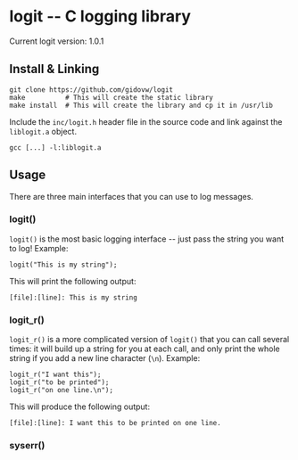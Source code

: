 # logit -- C logging library

Current logit version: 1.0.1

## Install & Linking

```
git clone https://github.com/gidovw/logit
make          # This will create the static library
make install  # This will create the library and cp it in /usr/lib
```

Include the `inc/logit.h` header file in the source code and link against the `liblogit.a` object.

```
gcc [...] -l:liblogit.a
``` 

## Usage

There are three main interfaces that you can use to log messages.

### logit()

`logit()` is the most basic logging interface -- just pass the string you want to log! Example:

```
logit("This is my string");
```

This will print the following output:

```
[file]:[line]: This is my string
```

### logit_r()

`logit_r()` is a more complicated version of `logit()` that you can call several times: it will build up a string for you at each call, and only print the whole string if you add a new line character (`\n`). Example: 

```
logit_r("I want this");
logit_r("to be printed");
logit_r("on one line.\n");
```

This will produce the following output:

```
[file]:[line]: I want this to be printed on one line.
```

### syserr()
